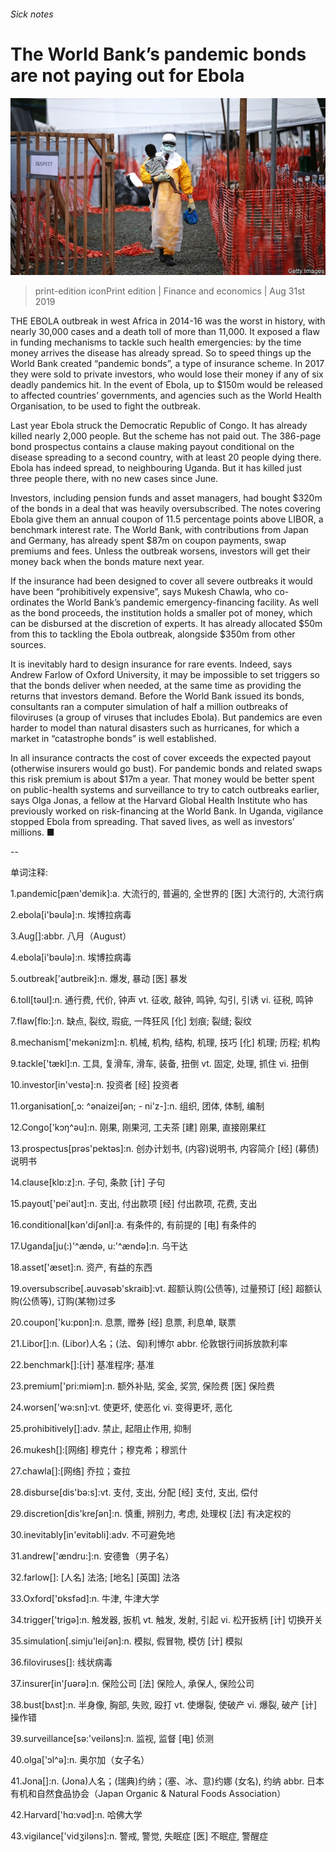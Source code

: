 ###### Sick notes

# The World Bank’s pandemic bonds are not paying out for Ebola 

![image](images/20190831_FNP004.jpg) 

> print-edition iconPrint edition | Finance and economics | Aug 31st 2019 

THE EBOLA outbreak in west Africa in 2014-16 was the worst in history, with nearly 30,000 cases and a death toll of more than 11,000. It exposed a flaw in funding mechanisms to tackle such health emergencies: by the time money arrives the disease has already spread. So to speed things up the World Bank created “pandemic bonds”, a type of insurance scheme. In 2017 they were sold to private investors, who would lose their money if any of six deadly pandemics hit. In the event of Ebola, up to $150m would be released to affected countries’ governments, and agencies such as the World Health Organisation, to be used to fight the outbreak. 

Last year Ebola struck the Democratic Republic of Congo. It has already killed nearly 2,000 people. But the scheme has not paid out. The 386-page bond prospectus contains a clause making payout conditional on the disease spreading to a second country, with at least 20 people dying there. Ebola has indeed spread, to neighbouring Uganda. But it has killed just three people there, with no new cases since June. 

Investors, including pension funds and asset managers, had bought $320m of the bonds in a deal that was heavily oversubscribed. The notes covering Ebola give them an annual coupon of 11.5 percentage points above LIBOR, a benchmark interest rate. The World Bank, with contributions from Japan and Germany, has already spent $87m on coupon payments, swap premiums and fees. Unless the outbreak worsens, investors will get their money back when the bonds mature next year. 

If the insurance had been designed to cover all severe outbreaks it would have been “prohibitively expensive”, says Mukesh Chawla, who co-ordinates the World Bank’s pandemic emergency-financing facility. As well as the bond proceeds, the institution holds a smaller pot of money, which can be disbursed at the discretion of experts. It has already allocated $50m from this to tackling the Ebola outbreak, alongside $350m from other sources. 

It is inevitably hard to design insurance for rare events. Indeed, says Andrew Farlow of Oxford University, it may be impossible to set triggers so that the bonds deliver when needed, at the same time as providing the returns that investors demand. Before the World Bank issued its bonds, consultants ran a computer simulation of half a million outbreaks of filoviruses (a group of viruses that includes Ebola). But pandemics are even harder to model than natural disasters such as hurricanes, for which a market in “catastrophe bonds” is well established. 

In all insurance contracts the cost of cover exceeds the expected payout (otherwise insurers would go bust). For pandemic bonds and related swaps this risk premium is about $17m a year. That money would be better spent on public-health systems and surveillance to try to catch outbreaks earlier, says Olga Jonas, a fellow at the Harvard Global Health Institute who has previously worked on risk-financing at the World Bank. In Uganda, vigilance stopped Ebola from spreading. That saved lives, as well as investors’ millions. ■ 

-- 

 单词注释:

1.pandemic[pæn'demik]:a. 大流行的, 普遍的, 全世界的 [医] 大流行的, 大流行病 

2.ebola[i'bəulə]:n. 埃博拉病毒 

3.Aug[]:abbr. 八月（August） 

4.ebola[i'bəulə]:n. 埃博拉病毒 

5.outbreak['autbreik]:n. 爆发, 暴动 [医] 暴发 

6.toll[tәul]:n. 通行费, 代价, 钟声 vt. 征收, 敲钟, 鸣钟, 勾引, 引诱 vi. 征税, 鸣钟 

7.flaw[flɒ:]:n. 缺点, 裂纹, 瑕疵, 一阵狂风 [化] 划痕; 裂缝; 裂纹 

8.mechanism['mekәnizm]:n. 机械, 机构, 结构, 机理, 技巧 [化] 机理; 历程; 机构 

9.tackle['tækl]:n. 工具, 复滑车, 滑车, 装备, 扭倒 vt. 固定, 处理, 抓住 vi. 扭倒 

10.investor[in'vestә]:n. 投资者 [经] 投资者 

11.organisation[,ɔ: ^әnaizeiʃən; - ni'z-]:n. 组织, 团体, 体制, 编制 

12.Congo['kɔŋ^әu]:n. 刚果, 刚果河, 工夫茶 [建] 刚果, 直接刚果红 

13.prospectus[prәs'pektәs]:n. 创办计划书, (内容)说明书, 内容简介 [经] (募债)说明书 

14.clause[klɒ:z]:n. 子句, 条款 [计] 子句 

15.payout['pei'aut]:n. 支出, 付出款项 [经] 付出款项, 花费, 支出 

16.conditional[kәn'diʃәnl]:a. 有条件的, 有前提的 [电] 有条件的 

17.Uganda[ju(:)'^ændә, u:'^ændә]:n. 乌干达 

18.asset['æset]:n. 资产, 有益的东西 

19.oversubscribe[.әuvәsәb'skraib]:vt. 超额认购(公债等), 过量预订 [经] 超额认购(公债等), 订购(某物)过多 

20.coupon['ku:pɒn]:n. 息票, 赠券 [经] 息票, 利息单, 联票 

21.Libor[]:n. (Libor)人名；(法、匈)利博尔 abbr. 伦敦银行间拆放款利率 

22.benchmark[]:[计] 基准程序; 基准 

23.premium['pri:miәm]:n. 额外补贴, 奖金, 奖赏, 保险费 [医] 保险费 

24.worsen['wә:sn]:vt. 使更坏, 使恶化 vi. 变得更坏, 恶化 

25.prohibitively[]:adv. 禁止, 起阻止作用, 抑制 

26.mukesh[]:[网络] 穆克什；穆克希；穆凯什 

27.chawla[]:[网络] 乔拉；查拉 

28.disburse[dis'bә:s]:vt. 支付, 支出, 分配 [经] 支付, 支出, 偿付 

29.discretion[dis'kreʃәn]:n. 慎重, 辨别力, 考虑, 处理权 [法] 有决定权的 

30.inevitably[in'evitәbli]:adv. 不可避免地 

31.andrew['ændru:]:n. 安德鲁（男子名） 

32.farlow[]: [人名] 法洛; [地名] [英国] 法洛 

33.Oxford['ɒksfәd]:n. 牛津, 牛津大学 

34.trigger['trigә]:n. 触发器, 扳机 vt. 触发, 发射, 引起 vi. 松开扳柄 [计] 切换开关 

35.simulation[.simju'leiʃәn]:n. 模拟, 假冒物, 模仿 [计] 模拟 

36.filoviruses[]: 线状病毒 

37.insurer[in'ʃuәrә]:n. 保险公司 [法] 保险人, 承保人, 保险公司 

38.bust[bʌst]:n. 半身像, 胸部, 失败, 殴打 vt. 使爆裂, 使破产 vi. 爆裂, 破产 [计] 操作错 

39.surveillance[sә:'veilәns]:n. 监视, 监督 [电] 侦测 

40.olga['ɔl^ә]:n. 奥尔加（女子名） 

41.Jona[]:n. (Jona)人名；(瑞典)约纳；(塞、冰、意)约娜 (女名), 约纳 abbr. 日本有机和自然食品协会（Japan Organic & Natural Foods Association） 

42.Harvard['hɑ:vәd]:n. 哈佛大学 

43.vigilance['vidʒilәns]:n. 警戒, 警觉, 失眠症 [医] 不眠症, 警醒症 


